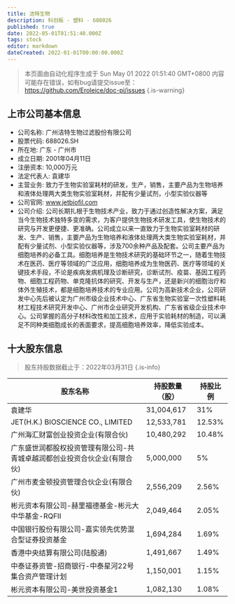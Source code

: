 ```yaml
---
title: 洁特生物
description: 科创板 - 塑料 - 688026
published: true
date: 2022-05-01T01:51:40.000Z
tags: stock
editor: markdown
dateCreated: 2022-01-01T00:00:00.000Z
---
```


> 本页面由自动化程序生成于 Sun May 01 2022 01:51:40 GMT+0800
> 内容可能存在错误，如有bug请提交issue至：https://github.com/Eroleice/doc-pi/issues
{.is-warning}

## 上市公司基本信息
- 公司名称: 广州洁特生物过滤股份有限公司
- 股票代码: 688026.SH
- 所在地: 广东 - 广州市
- 成立日期: 2001年04月11日
- 注册资本: 10,000万元
- 法定代表人: 袁建华
- 主营业务: 致力于生物实验室耗材的研发，生产，销售，主要产品为生物培养和液体处理两大类生物实验室耗材，并配有少量试剂，小型实验仪器等
- 公司官网: www.jetbiofil.com
- 公司介绍: 公司长期扎根于生物技术产业，致力于通过创造性解决方案，满足当今生物技术独特多变的需求，为客户提供生物技术研发工具，使生物技术的研究与开发更便捷、更准确。公司成立以来一直致力于生物实验室耗材的研发、生产、销售，主要产品为生物培养和液体处理两大类生物实验室耗材，并配有少量试剂、小型实验仪器等，涉及700余种产品及配套。公司主要产品为细胞培养的必备工具。细胞培养是生物技术研究的基础环节之一，随着生物技术在医药、医疗等领域的广泛应用，细胞培养成为生物医药、医疗等领域的关键技术手段，不论是疾病发病机理及诊断研究，诊断试剂、疫苗、基因工程药物、细胞工程药物、单克隆抗体的研究、开发与生产，还是新兴的细胞治疗和体外生殖技术，都是细胞培养技术的专业应用。公司为高新技术企业，公司研发中心先后被认定为广州市级企业技术中心、广东省生物实验室一次性塑料耗材工程技术研究开发中心、广州市企业研究开发机构、广东省省级企业技术中心。公司掌握的高分子材料改性和加工技术，应用于实验耗材的制造，可以满足不同种类细胞成长的表面要求，提高细胞培养效率，降低实验成本。


## 十大股东信息
> 股东持股数据截止于：2022年03月31日
{.is-info}

| 股东名称 | 持股数量（股） | 持股比例 |
| --- | --- | --- |
| 袁建华 | 31,004,617 | 31% |
| JET(H.K.)   BIOSCIENCE CO., LIMITED | 12,533,781 | 12.53% |
| 广州海汇财富创业投资企业(有限合伙) | 10,480,292 | 10.48% |
| 广东盛世润都股权投资管理有限公司-共青城卓越润都创业投资合伙企业(有限合伙) | 5,000,000 | 5% |
| 广州市麦金顿投资管理合伙企业(有限合伙) | 2,556,209 | 2.56% |
| 彬元资本有限公司-赫里福德基金-彬元大中华基金-RQFII | 2,049,464 | 2.05% |
| 中国银行股份有限公司-嘉实领先优势混合型证券投资基金 | 1,694,284 | 1.69% |
| 香港中央结算有限公司(陆股通) | 1,491,667 | 1.49% |
| 中泰证券资管-招商银行-中泰星河22号集合资产管理计划 | 1,150,001 | 1.15% |
| 彬元资本有限公司-美世投资基金1 | 1,082,130 | 1.08% |




